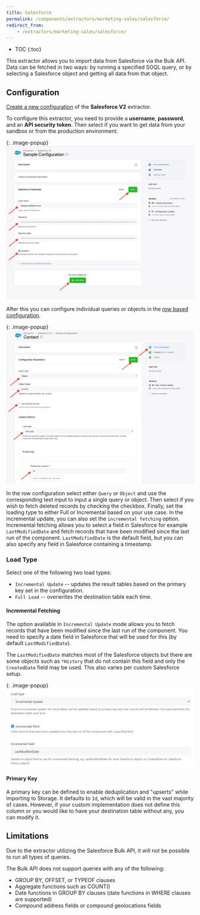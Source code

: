 ```yaml
---
title: Salesforce
permalink: /components/extractors/marketing-sales/salesforce/
redirect_from:
    - /extractors/marketing-sales/salesforce/
---
```


* TOC
{:toc}
  
This extractor allows you to import data from Salesforce via the Bulk API. Data can be fetched in two ways: by running
a specified SOQL query, or by selecting a Salesforce object and getting all data from that object.

## Configuration
[Create a new configuration](/components/#creating-component-configuration) of the **Salesforce V2** extractor.

To configure this extractor, you need to provide a **username**, **password**, and an **API security token**. Then select if
you want to get data from your sandbox or from the production environment.

{: .image-popup}
![Screenshot - Config](/components/extractors/marketing-sales/salesforce/config.png)

After this you can configure individual queries or objects in the [row based configuration](https://help.keboola.com/components/#configuration-rows).

{: .image-popup}
![Screenshot - Row configuration](/components/extractors/marketing-sales/salesforce/row_config.png)

In the row configuration select either `Query` or `Object` and use the corresponding text input to input a single query or 
object. Then select if you wish to fetch deleted records by checking the checkbox. Finally, set the loading type to either Full or
Incremental based on your use case. In the incremental update, you can also set the `incremental fetching` option. 
Incremental fetching allows you to select a field in Salesforce for example `LastModifiedDate` and fetch records that have been 
modified since the last run of the component. `LastModifiedDate` is the default field, but you can also specify any field in Salesforce
containing a timestamp.

### Load Type
Select one of the following two load types: 

- `Incremental Update` -- updates the result tables based on the primary key set in the configuration.
- `Full Load` -- overwrites the destination table each time.

#### Incremental Fetching

The option available in `Incremental Update` mode allows you to fetch records that have been modified since the
last run of the component. You need to specify a date field in Salesforce that will be used for this (by default `LastModifiedDate`).

The `LastModifiedDate` matches most of the Salesforce objects but there are some objects such as `*History` that do not contain this field 
and only the `CreatedDate` field may be used. This also varies per custom Salesforce setup.

{: .image-popup}
![Screenshot - Incremental fetching](/components/extractors/marketing-sales/salesforce/incremental_fetching.png)

#### Primary Key

A primary key can be defined to enable deduplication and "upserts" while importing to Storage. It defaults to `Id`, which 
will be valid in the vast majority of cases. However, if your custom implementation does not define this column or you would 
like to have your destination table without any, you can modify it.

## Limitations

Due to the extractor utilizing the Salesforce Bulk API, it will not be possible to run all types of queries. 

The Bulk API does not support queries with any of the following:
* GROUP BY, OFFSET, or TYPEOF clauses
* Aggregate functions such as COUNT()
* Date functions in GROUP BY clauses (date functions in WHERE clauses are supported)
* Compound address fields or compound geolocations fields